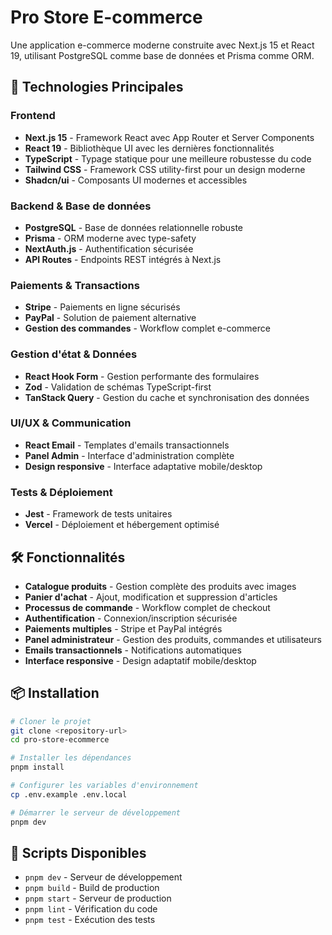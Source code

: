 # Pro Store E-commerce

Une application e-commerce moderne construite avec Next.js 15 et React 19, utilisant PostgreSQL comme base de données et Prisma comme ORM.

## 🚀 Technologies Principales

### **Frontend**
- **Next.js 15** - Framework React avec App Router et Server Components
- **React 19** - Bibliothèque UI avec les dernières fonctionnalités
- **TypeScript** - Typage statique pour une meilleure robustesse du code
- **Tailwind CSS** - Framework CSS utility-first pour un design moderne
- **Shadcn/ui** - Composants UI modernes et accessibles

### **Backend & Base de données**
- **PostgreSQL** - Base de données relationnelle robuste
- **Prisma** - ORM moderne avec type-safety
- **NextAuth.js** - Authentification sécurisée
- **API Routes** - Endpoints REST intégrés à Next.js

### **Paiements & Transactions**
- **Stripe** - Paiements en ligne sécurisés
- **PayPal** - Solution de paiement alternative
- **Gestion des commandes** - Workflow complet e-commerce

### **Gestion d'état & Données**
- **React Hook Form** - Gestion performante des formulaires
- **Zod** - Validation de schémas TypeScript-first
- **TanStack Query** - Gestion du cache et synchronisation des données

### **UI/UX & Communication**
- **React Email** - Templates d'emails transactionnels
- **Panel Admin** - Interface d'administration complète
- **Design responsive** - Interface adaptative mobile/desktop

### **Tests & Déploiement**
- **Jest** - Framework de tests unitaires
- **Vercel** - Déploiement et hébergement optimisé

## 🛠️ Fonctionnalités

- **Catalogue produits** - Gestion complète des produits avec images
- **Panier d'achat** - Ajout, modification et suppression d'articles
- **Processus de commande** - Workflow complet de checkout
- **Authentification** - Connexion/inscription sécurisée
- **Paiements multiples** - Stripe et PayPal intégrés
- **Panel administrateur** - Gestion des produits, commandes et utilisateurs
- **Emails transactionnels** - Notifications automatiques
- **Interface responsive** - Design adaptatif mobile/desktop

## 📦 Installation

```bash
# Cloner le projet
git clone <repository-url>
cd pro-store-ecommerce

# Installer les dépendances
pnpm install

# Configurer les variables d'environnement
cp .env.example .env.local

# Démarrer le serveur de développement
pnpm dev
```

## 🔧 Scripts Disponibles

- `pnpm dev` - Serveur de développement
- `pnpm build` - Build de production
- `pnpm start` - Serveur de production
- `pnpm lint` - Vérification du code
- `pnpm test` - Exécution des tests

